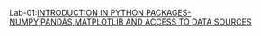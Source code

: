 Lab-01:[INTRODUCTION IN PYTHON PACKAGES-NUMPY,PANDAS,MATPLOTLIB AND ACCESS TO DATA SOURCES](https://github.com/Akshayasaisirivolu/AIML./blob/main/lab_01.ipynb)
